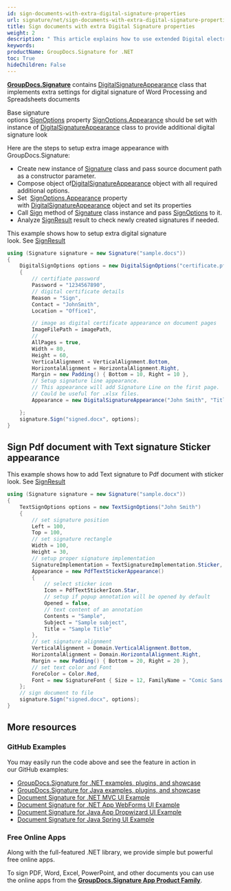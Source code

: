 ```yaml
---
id: sign-documents-with-extra-digital-signature-properties
url: signature/net/sign-documents-with-extra-digital-signature-properties
title: Sign documents with extra Digital Signature properties
weight: 2
description: " This article explains how to use extended Digital electronic signatures options and adjustment on document page."
keywords: 
productName: GroupDocs.Signature for .NET 
toc: True
hideChildren: False
---
```

[**GroupDocs.Signature**](https://products.groupdocs.com/signature/net) contains [DigitalSignatureAppearance](https://reference.groupdocs.com/signature/net/groupdocs.signature.options.appearances/digitalsignatureappearance) class that implements extra settings for digital signature of Word Processing and Spreadsheets documents

Base signature options [SignOptions](https://reference.groupdocs.com/signature/net/groupdocs.signature.options/signoptions) property [SignOptions.Appearance](https://reference.groupdocs.com/signature/net/groupdocs.signature.options/signoptions/appearance) should be set with instance of [DigitalSignatureAppearance](https://reference.groupdocs.com/signature/net/groupdocs.signature.options.appearances/digitalsignatureappearance) class to provide additional digital signature look

Here are the steps to setup extra image appearance with GroupDocs.Signature:

* Create new instance of [Signature](https://reference.groupdocs.com/signature/net/groupdocs.signature/signature) class and pass source document path as a constructor parameter.
* Compose object of[DigitalSignatureAppearance](https://reference.groupdocs.com/signature/net/groupdocs.signature.options.appearances/digitalsignatureappearance) object with all required additional options.
* Set  [SignOptions.Appearance](https://reference.groupdocs.com/signature/net/groupdocs.signature.options/signoptions/appearance) property with [DigitalSignatureAppearance](https://reference.groupdocs.com/signature/net/groupdocs.signature.options.appearances/digitalsignatureappearance) object and set its properties
* Call [Sign](https://reference.groupdocs.com/signature/net/groupdocs.signature/signature/sign/) method of [Signature](https://reference.groupdocs.com/signature/net/groupdocs.signature/signature) class instance and pass [SignOptions](https://reference.groupdocs.com/signature/net/groupdocs.signature.options/signoptions) to it.
* Analyze [SignResult](https://reference.groupdocs.com/signature/net/groupdocs.signature.domain/signresult) result to check newly created signatures if needed.  

This example shows how to setup extra digital signature look. See [SignResult](https://reference.groupdocs.com/signature/net/groupdocs.signature.domain/signresult)

```csharp
using (Signature signature = new Signature("sample.docs"))
{
    DigitalSignOptions options = new DigitalSignOptions("certificate.pfx")
    {
        // certifiate password
        Password = "1234567890",
        // digital certificate details
        Reason = "Sign",
        Contact = "JohnSmith",
        Location = "Office1",

        // image as digital certificate appearance on document pages
        ImageFilePath = imagePath,
        //
        AllPages = true,
        Width = 80,
        Height = 60,
        VerticalAlignment = VerticalAlignment.Bottom,
        HorizontalAlignment = HorizontalAlignment.Right,
        Margin = new Padding() { Bottom = 10, Right = 10 },
        // Setup signature line appearance.
        // This appearance will add Signature Line on the first page.
        // Could be useful for .xlsx files.
        Appearance = new DigitalSignatureAppearance("John Smith", "Title", "jonny@test.com")

    };
    signature.Sign("signed.docx", options);
}


```

## Sign Pdf document with Text signature Sticker appearance

This example shows how to add Text signature to Pdf document with sticker look. See [SignResult](https://reference.groupdocs.com/signature/net/groupdocs.signature.domain/signresult)

```csharp
using (Signature signature = new Signature("sample.docx"))
{
    TextSignOptions options = new TextSignOptions("John Smith")
    {
        // set signature position
        Left = 100,
        Top = 100,
        // set signature rectangle
        Width = 100,
        Height = 30,
        // setup proper signature implementation
        SignatureImplementation = TextSignatureImplementation.Sticker,
        Appearance = new PdfTextStickerAppearance()
        {
            // select sticker icon
            Icon = PdfTextStickerIcon.Star,
            // setup if popup annotation will be opened by default
            Opened = false,
            // text content of an annotation
            Contents = "Sample",
            Subject = "Sample subject",
            Title = "Sample Title"
        },
        // set signature alignment
        VerticalAlignment = Domain.VerticalAlignment.Bottom,
        HorizontalAlignment = Domain.HorizontalAlignment.Right,
        Margin = new Padding() { Bottom = 20, Right = 20 },
        // set text color and Font
        ForeColor = Color.Red,
        Font = new SignatureFont { Size = 12, FamilyName = "Comic Sans MS" },
    };
    // sign document to file
    signature.Sign("signed.docx", options);
}
```

## More resources

### GitHub Examples

You may easily run the code above and see the feature in action in our GitHub examples:

* [GroupDocs.Signature for .NET examples, plugins, and showcase](https://github.com/groupdocs-signature/GroupDocs.Signature-for-.NET)
* [GroupDocs.Signature for Java examples, plugins, and showcase](https://github.com/groupdocs-signature/GroupDocs.Signature-for-Java)
* [Document Signature for .NET MVC UI Example](https://github.com/groupdocs-signature/GroupDocs.Signature-for-.NET-MVC)
* [Document Signature for .NET App WebForms UI Example](https://github.com/groupdocs-signature/GroupDocs.Signature-for-.NET-WebForms)
* [Document Signature for Java App Dropwizard UI Example](https://github.com/groupdocs-signature/GroupDocs.Signature-for-Java-Dropwizard)
* [Document Signature for Java Spring UI Example](https://github.com/groupdocs-signature/GroupDocs.Signature-for-Java-Spring)

### Free Online Apps

Along with the full-featured .NET library, we provide simple but powerful free online apps.

To sign PDF, Word, Excel, PowerPoint, and other documents you can use the online apps from the **[GroupDocs.Signature App Product Family](https://products.groupdocs.app/signature/family)**.
